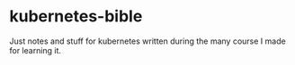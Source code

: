 # kubernetes-bible

Just notes and stuff for kubernetes written during the many course I made for learning it.
